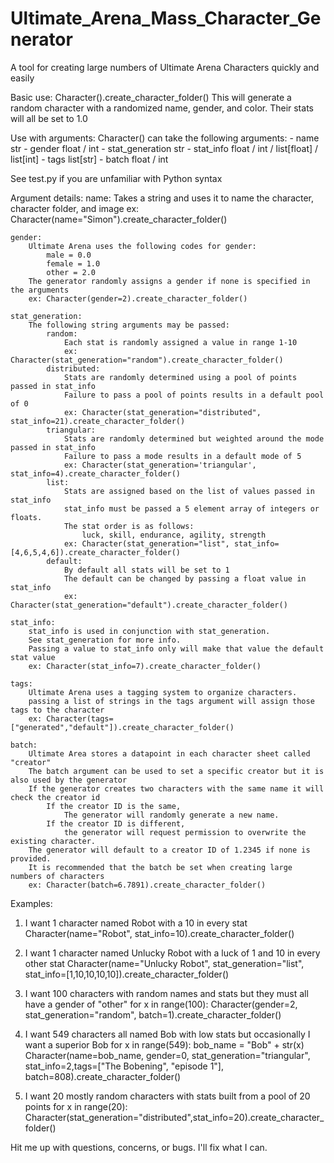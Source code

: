 # Ultimate_Arena_Mass_Character_Generator
A tool for creating large numbers of Ultimate Arena Characters quickly and easily

Basic use:
	Character().create_character_folder()
This will generate a random character with a randomized name, gender, and color.
Their stats will all be set to 1.0

Use with arguments:
	Character() can take the following arguments:
	- name				str
	- gender			float / int
	- stat_generation	str
	- stat_info			float / int / list[float] / list[int]
	- tags				list[str]
	- batch				float / int
	
See test.py if you are unfamiliar with Python syntax

Argument details:
	name:
		Takes a string and uses it to name the character, character folder, and image
		ex: Character(name="Simon").create_character_folder()
	
	gender:
		Ultimate Arena uses the following codes for gender:
			male = 0.0
			female = 1.0
			other = 2.0
		The generator randomly assigns a gender if none is specified in the arguments
		ex: Character(gender=2).create_character_folder()

	stat_generation:
		The following string arguments may be passed:
			random:
				Each stat is randomly assigned a value in range 1-10
				ex: Character(stat_generation="random").create_character_folder()
			distributed:
				Stats are randomly determined using a pool of points passed in stat_info
				Failure to pass a pool of points results in a default pool of 0
				ex: Character(stat_generation="distributed", stat_info=21).create_character_folder()
			triangular:
				Stats are randomly determined but weighted around the mode passed in stat_info
				Failure to pass a mode results in a default mode of 5
				ex: Character(stat_generation='triangular', stat_info=4).create_character_folder()
			list:
				Stats are assigned based on the list of values passed in stat_info
				stat_info must be passed a 5 element array of integers or floats.
				The stat order is as follows:
					luck, skill, endurance, agility, strength
				ex: Character(stat_generation="list", stat_info=[4,6,5,4,6]).create_character_folder()
			default:
				By default all stats will be set to 1
				The default can be changed by passing a float value in stat_info
				ex: Character(stat_generation="default").create_character_folder()
	
	stat_info:
		stat_info is used in conjunction with stat_generation. 
		See stat_generation for more info.
		Passing a value to stat_info only will make that value the default stat value
		ex: Character(stat_info=7).create_character_folder()

	tags:
		Ultimate Arena uses a tagging system to organize characters.
		passing a list of strings in the tags argument will assign those tags to the character
		ex: Character(tags=["generated","default"]).create_character_folder()
		
	batch:
		Ultimate Area stores a datapoint in each character sheet called "creator"
		The batch argument can be used to set a specific creator but it is also used by the generator
		If the generator creates two characters with the same name it will check the creator id
			If the creator ID is the same,
				The generator will randomly generate a new name.
			If the creator ID is different,
				the generator will request permission to overwrite the existing character.
		The generator will default to a creator ID of 1.2345 if none is provided.
		It is recommended that the batch be set when creating large numbers of characters	
		ex: Character(batch=6.7891).create_character_folder()

Examples:
1) I want 1 character named Robot with a 10 in every stat
Character(name="Robot", stat_info=10).create_character_folder()
	
2) I want 1 character named Unlucky Robot with a luck of 1 and 10 in every other stat
Character(name="Unlucky Robot", stat_generation="list", stat_info=[1,10,10,10,10]).create_character_folder()

3) I want 100 characters with random names and stats but they must all have a gender of "other"
for x in range(100):
	Character(gender=2, stat_generation="random", batch=1).create_character_folder()
	
4) I want 549 characters all named Bob with low stats but occasionally I want a superior Bob
for x in range(549):
	bob_name = "Bob" + str(x)
	Character(name=bob_name,
              gender=0,
              stat_generation="triangular",
              stat_info=2,tags=["The Bobening", "episode 1"],
              batch=808).create_character_folder()
										
5) I want 20 mostly random characters with stats built from a pool of 20 points
for x in range(20):
	Character(stat_generation="distributed",stat_info=20).create_character_folder()
	
Hit me up with questions, concerns, or bugs. I'll fix what I can.